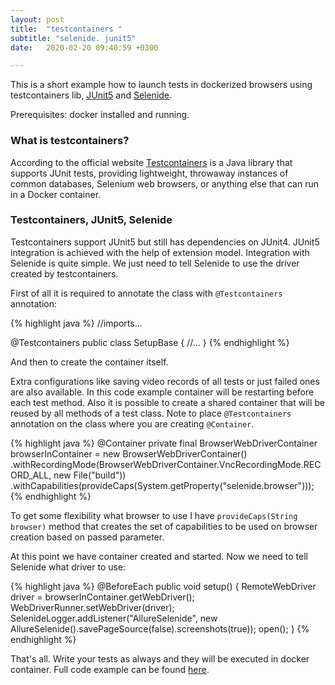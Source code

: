 ```yaml
---
layout: post
title:  "testcontainers "
subtitle: "selenide. junit5"
date:   2020-02-20 09:40:59 +0300

---
```


This is a short example how to launch tests in dockerized browsers using testcontainers lib, [JUnit5][junit5] and [Selenide][selenide]. 

Prerequisites: docker installed and running.

### What is testcontainers?

According to the official website [Testcontainers][testcontainers] is a Java library that supports JUnit tests, 
providing lightweight, throwaway instances of common databases, Selenium web browsers, or anything else that can run 
in a Docker container. 

### Testcontainers, JUnit5, Selenide

Testcontainers support JUnit5 but still has dependencies on JUnit4. JUnit5 integration is achieved with the help of extension model.
Integration with Selenide is quite simple. We just need to tell Selenide to use the driver created by testcontainers.

First of all it is required to annotate the class with ```@Testcontainers``` annotation:

{% highlight java %}
//imports...

@Testcontainers
public class SetupBase {
//...
}
{% endhighlight %}

And then to create the container itself. 

Extra configurations like saving video records of all tests or just failed ones 
are also available. In this code example container will be restarting before each test method. 
Also it is possible to create a shared container that will be reused by all methods of a test class. Note to place ```@Testcontainers``` 
annotation on the class where you are creating ```@Container```.

{% highlight java %}
    @Container
    private final BrowserWebDriverContainer browserInContainer =
            new BrowserWebDriverContainer()
                    .withRecordingMode(BrowserWebDriverContainer.VncRecordingMode.RECORD_ALL, new File("build"))
                    .withCapabilities(provideCaps(System.getProperty("selenide.browser")));
{% endhighlight %}

To get some flexibility what browser to use I have ```provideCaps(String browser)``` method that creates the set of 
capabilities to be used on browser creation based on passed parameter.

At this point we have container created and started. Now we need to tell Selenide what driver to use:

{% highlight java %}
    @BeforeEach
    public void setup() {
        RemoteWebDriver driver = browserInContainer.getWebDriver();
        WebDriverRunner.setWebDriver(driver);
        SelenideLogger.addListener("AllureSelenide", new AllureSelenide().savePageSource(false).screenshots(true));
        open();
    }
{% endhighlight %}

That's all. Write your tests as always and they will be executed in docker container. 
Full code example can be found [here][repo].


[repo]: https://github.com/LucySuslova/selenide-testcontainers
[testcontainers]: https://www.testcontainers.org/
[selenide]: https://github.com/selenide/selenide
[junit5]: https://junit.org/junit5/